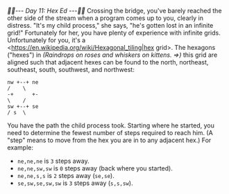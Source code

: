 *:calendar::calendar:--- Day 11: Hex Ed ---:calendar::calendar:*
Crossing the bridge, you've barely reached the other side of the stream when a program comes up to you, clearly in distress.  "It's my child process," she says, "he's gotten lost in an infinite grid!"
Fortunately for her, you have plenty of experience with infinite grids.
Unfortunately for you, it's a <https://en.wikipedia.org/wiki/Hexagonal_tiling|hex grid>.
The hexagons ("hexes") in _(Raindrops on roses and whiskers on kittens. =>)_ this grid are aligned such that adjacent hexes can be found to the north, northeast, southeast, south, southwest, and northwest:
```  \ n  /
nw +--+ ne
/    \
-+      +-
\    /
sw +--+ se
/ s  \
```
You have the path the child process took. Starting where he started, you need to determine the fewest number of steps required to reach him. (A "step" means to move from the hex you are in to any adjacent hex.)
For example:

- `ne,ne,ne` is `3` steps away.
- `ne,ne,sw,sw` is `0` steps away (back where you started).
- `ne,ne,s,s` is `2` steps away (`se,se`).
- `se,sw,se,sw,sw` is `3` steps away (`s,s,sw`).
